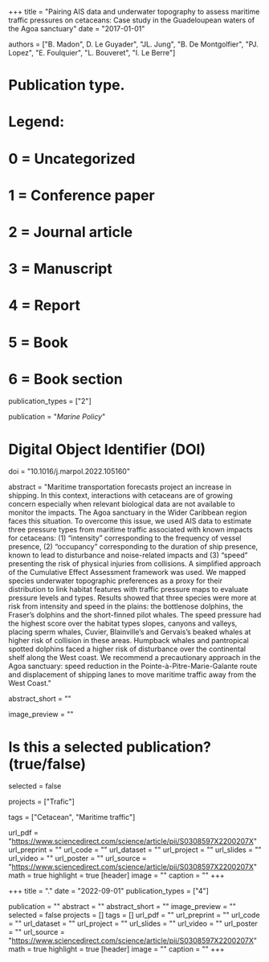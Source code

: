 +++
title = "Pairing AIS data and underwater topography to assess maritime traffic pressures on cetaceans: Case study in the Guadeloupean waters of the Agoa sanctuary"
date = "2017-01-01"


authors = ["B. Madon", D. Le Guyader", "JL. Jung", "B. De Montgolfier", "PJ. Lopez", "E. Foulquier", "L. Bouveret", "I. Le Berre"]

# Publication type.
# Legend:
# 0 = Uncategorized
# 1 = Conference paper
# 2 = Journal article
# 3 = Manuscript
# 4 = Report
# 5 = Book
# 6 = Book section
publication_types = ["2"]

publication = "*Marine Policy*" 

# Digital Object Identifier (DOI)
doi = "10.1016/j.marpol.2022.105160"

abstract = "Maritime transportation forecasts project an increase in shipping. In this context, interactions with cetaceans are of growing concern especially when relevant biological data are not available to monitor the impacts. The Agoa sanctuary in the Wider Caribbean region faces this situation. To overcome this issue, we used AIS data to estimate three pressure types from maritime traffic associated with known impacts for cetaceans: (1) “intensity” corresponding to the frequency of vessel presence, (2) “occupancy” corresponding to the duration of ship presence, known to lead to disturbance and noise-related impacts and (3) “speed” presenting the risk of physical injuries from collisions. A simplified approach of the Cumulative Effect Assessment framework was used. We mapped species underwater topographic preferences as a proxy for their distribution to link habitat features with traffic pressure maps to evaluate pressure levels and types. Results showed that three species were more at risk from intensity and speed in the plains: the bottlenose dolphins, the Fraser’s dolphins and the short-finned pilot whales. The speed pressure had the highest score over the habitat types slopes, canyons and valleys, placing sperm whales, Cuvier, Blainville’s and Gervais’s beaked whales at higher risk of collision in these areas. Humpback whales and pantropical spotted dolphins faced a higher risk of disturbance over the continental shelf along the West coast. We recommend a precautionary approach in the Agoa sanctuary: speed reduction in the Pointe-à-Pitre-Marie-Galante route and displacement of shipping lanes to move maritime traffic away from the West Coast."

abstract_short = ""

image_preview = ""

# Is this a selected publication? (true/false)
selected = false

projects = ["Trafic"]

tags = ["Cetacean", "Maritime traffic"]

url_pdf = "https://www.sciencedirect.com/science/article/pii/S0308597X2200207X"
url_preprint = ""
url_code = ""
url_dataset = ""
url_project = ""
url_slides = ""
url_video = ""
url_poster = ""
url_source = "https://www.sciencedirect.com/science/article/pii/S0308597X2200207X"
math = true
highlight = true
[header]
image = ""
caption = ""
+++
















+++
title = "."
date = "2022-09-01"
publication_types = ["4"]

publication = ""
abstract = ""
abstract_short = ""
image_preview = ""
selected = false
projects = []
tags = []
url_pdf = ""
url_preprint = ""
url_code = ""
url_dataset = ""
url_project = ""
url_slides = ""
url_video = ""
url_poster = ""
url_source = "https://www.sciencedirect.com/science/article/pii/S0308597X2200207X"
math = true
highlight = true
[header]
image = ""
caption = ""
+++
